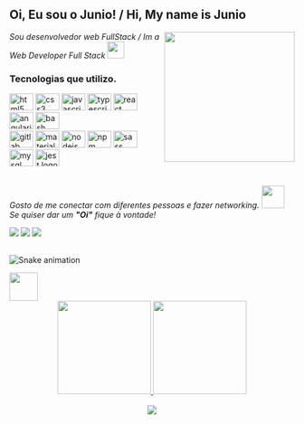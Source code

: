 <h2>Oi,  Eu sou o Junio! / Hi, My name is Junio</h2>
<img align='right' src="https://media.giphy.com/media/M9gbBd9nbDrOTu1Mqx/giphy.gif" width="230">

<p><em>Sou desenvolvedor web FullStack  /  Im a Web Developer Full Stack <img src="https://media.giphy.com/media/WUlplcMpOCEmTGBtBW/giphy.gif" width="30"></p></em>
 

### Tecnologias que utilizo.
<div align="left">
  <img src="https://cdn.jsdelivr.net/gh/devicons/devicon/icons/html5/html5-original.svg" height="30" width="42" alt="html5 logo"  />
  <img src="https://cdn.jsdelivr.net/gh/devicons/devicon/icons/css3/css3-original.svg" height="30" width="42" alt="css3 logo"  />
  <img src="https://cdn.jsdelivr.net/gh/devicons/devicon/icons/javascript/javascript-original.svg" height="30" width="42" alt="javascript logo"  />
  <img src="https://cdn.jsdelivr.net/gh/devicons/devicon/icons/typescript/typescript-plain.svg" height="30" width="42" alt="typescript logo"  />
  <img src="https://cdn.jsdelivr.net/gh/devicons/devicon/icons/react/react-original.svg" height="30" width="42" alt="react logo"  />
  <img src="https://cdn.jsdelivr.net/gh/devicons/devicon/icons/angularjs/angularjs-original.svg" height="30" width="42" alt="angularjs logo"  />
  <img src="https://cdn.jsdelivr.net/gh/devicons/devicon/icons/bash/bash-original.svg" height="30" width="42" alt="bash logo"  />
  </br>
  <img src="https://cdn.jsdelivr.net/gh/devicons/devicon/icons/gitlab/gitlab-original.svg" height="30" width="42" alt="gitlab logo"  />
  <img src="https://cdn.jsdelivr.net/gh/devicons/devicon/icons/materialui/materialui-original.svg" height="30" width="42" alt="materialui logo"  />
  <img src="https://cdn.jsdelivr.net/gh/devicons/devicon/icons/nodejs/nodejs-original.svg" height="30" width="42" alt="nodejs logo"  />
  <img src="https://cdn.jsdelivr.net/gh/devicons/devicon/icons/npm/npm-original-wordmark.svg" height="30" width="42" alt="npm logo"  />
  <img src="https://cdn.jsdelivr.net/gh/devicons/devicon/icons/sass/sass-original.svg" height="30" width="42" alt="sass logo"  />
  <img src="https://cdn.jsdelivr.net/gh/devicons/devicon/icons/mysql/mysql-original.svg" height="30" width="42" alt="mysql logo"  />
  <img src="https://cdn.jsdelivr.net/gh/devicons/devicon/icons/jest/jest-plain.svg" height="30" width="42" alt="jest logo"  />
</div>
<br/>


 <em>Gosto de me conectar com diferentes pessoas e fazer networking. <img src="https://media.giphy.com/media/LnQjpWaON8nhr21vNW/giphy.gif" width="40">
</br>Se quiser dar um  <b>"Oi"</b> fique à vontade!</b></em> 
<div> 
    <a href="https://api.whatsapp.com/send?phone=5531975416661" target="_blank"><img heigth="190px" src="https://img.shields.io/badge/WhatsApp-25D366?style=for-the-badge&logo=whatsapp&logoColor=white" /></a> 
  <a href = "mailto:juniorjob21@gmail.com"><img src="https://img.shields.io/badge/-Gmail-%23333?style=for-the-badge&logo=gmail&logoColor=white" target="_blank"></a>
  <a href="https://www.linkedin.com/in/junio-batista-da-silva-3bb894158/" target="_blank"><img src="https://img.shields.io/badge/-LinkedIn-%230077B5?style=for-the-badge&logo=linkedin&logoColor=white" target="_blank"></a> 

##
  
  ![Snake animation](https://github.com/JunioBatista/JunioBatista/blob/output/github-contribution-grid-snake.svg)

<img src="https://media.giphy.com/media/VgCDAzcKvsR6OM0uWg/giphy.gif" width="50">   

<div align="center">
  <a href="https://github.com/JunioBatista">
  <img height="165em"  src="https://github-readme-stats.vercel.app/api?username=JunioBatista&show_icons=true&theme=radical&include_all_commits=true&count_private=true"/>
  <img height="165em" src="https://github-readme-stats.vercel.app/api/top-langs/?username=JunioBatista&layout=compact&langs_count=7&theme=radical"/>
    </div>
 </br>

 <div align="center">
  <img src="https://profile-counter.glitch.me/JunioBatista/count.svg?"  />
</div>


